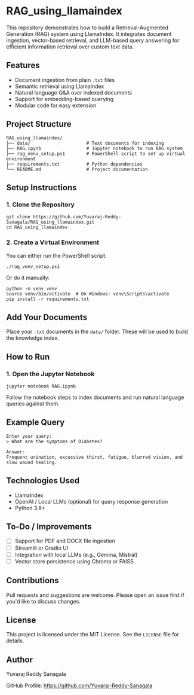 # RAG_using_llamaindex

This repository demonstrates how to build a Retrieval-Augmented Generation (RAG) system using LlamaIndex. It integrates document ingestion, vector-based retrieval, and LLM-based query answering for efficient information retrieval over custom text data.

## Features

- Document ingestion from plain `.txt` files
- Semantic retrieval using LlamaIndex
- Natural language Q&A over indexed documents
- Support for embedding-based querying
- Modular code for easy extension

## Project Structure

```
RAG_using_llamaindex/
├── data/                     # Text documents for indexing
├── RAG.ipynb                 # Jupyter notebook to run RAG system
├── rag_venv_setup.ps1        # PowerShell script to set up virtual environment
├── requirements.txt          # Python dependencies
└── README.md                 # Project documentation
```

## Setup Instructions

### 1. Clone the Repository

```
git clone https://github.com/Yuvaraj-Reddy-Sanagala/RAG_using_llamaindex.git
cd RAG_using_llamaindex
```

### 2. Create a Virtual Environment

You can either run the PowerShell script:

```
./rag_venv_setup.ps1
```

Or do it manually:

```
python -m venv venv
source venv/bin/activate  # On Windows: venv\Scripts\activate
pip install -r requirements.txt
```

## Add Your Documents

Place your `.txt` documents in the `data/` folder. These will be used to build the knowledge index.

## How to Run

### 1. Open the Jupyter Notebook

```
jupyter notebook RAG.ipynb
```

Follow the notebook steps to index documents and run natural language queries against them.

## Example Query

```
Enter your query:
> What are the symptoms of Diabetes?

Answer:
Frequent urination, excessive thirst, fatigue, blurred vision, and slow wound healing.
```

## Technologies Used

- LlamaIndex
- OpenAI / Local LLMs (optional) for query response generation
- Python 3.8+

## To-Do / Improvements

- [ ] Support for PDF and DOCX file ingestion
- [ ] Streamlit or Gradio UI
- [ ] Integration with local LLMs (e.g., Gemma, Mistral)
- [ ] Vector store persistence using Chroma or FAISS

## Contributions

Pull requests and suggestions are welcome. Please open an issue first if you'd like to discuss changes.

## License

This project is licensed under the MIT License. See the `LICENSE` file for details.

## Author

Yuvaraj Reddy Sanagala

GitHub Profile: https://github.com/Yuvaraj-Reddy-Sanagala